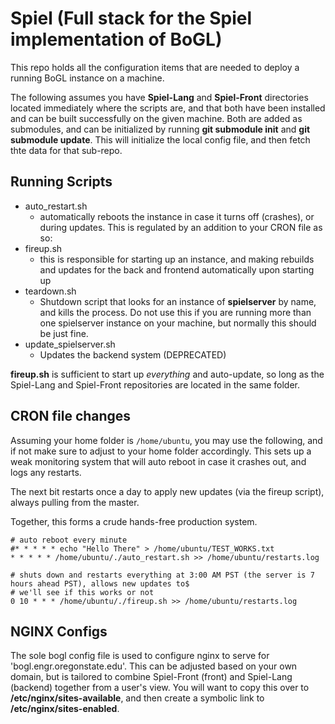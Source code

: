 # Spiel (Full stack for the Spiel implementation of BoGL)
This repo holds all the configuration items that are needed to deploy a running BoGL instance on a machine.

The following assumes you have **Spiel-Lang** and **Spiel-Front** directories located immediately where the scripts are, and that both have been installed and can be built successfully on the given machine. Both are added as submodules, and can be initialized by running **git submodule init** and **git submodule update**. This will initialize the local config file, and then fetch thte data for that sub-repo.

## Running Scripts
- auto_restart.sh
	- automatically reboots the instance in case it turns off (crashes), or during updates. This is regulated by an addition to your CRON file as so:
- fireup.sh
	- this is responsible for starting up an instance, and making rebuilds and updates for the back and frontend automatically upon starting up
- teardown.sh
	- Shutdown script that looks for an instance of **spielserver** by name, and kills the process. Do not use this if you are running more than one spielserver instance on your machine, but normally this should be just fine.
- update_spielserver.sh
	- Updates the backend system (DEPRECATED)

**fireup.sh** is sufficient to start up *everything* and auto-update, so long as the Spiel-Lang and Spiel-Front repositories are located in the same folder.


## CRON file changes
Assuming your home folder is `/home/ubuntu`, you may use the following, and if not make sure to adjust to your home folder accordingly. This sets up a weak monitoring system that will auto reboot in case it crashes out, and logs any restarts.

The next bit restarts once a day to apply new updates (via the fireup script), always pulling from the master.

Together, this forms a crude hands-free production system.
```
# auto reboot every minute
#* * * * * echo "Hello There" > /home/ubuntu/TEST_WORKS.txt
* * * * * /home/ubuntu/./auto_restart.sh >> /home/ubuntu/restarts.log

# shuts down and restarts everything at 3:00 AM PST (the server is 7 hours ahead PST), allows new updates to$
# we'll see if this works or not
0 10 * * * /home/ubuntu/./fireup.sh >> /home/ubuntu/restarts.log
```

## NGINX Configs
The sole bogl config file is used to configure nginx to serve for 'bogl.engr.oregonstate.edu'. This can be adjusted based on your own domain, but is tailored to combine Spiel-Front (front) and Spiel-Lang (backend) together from a user's view. You will want to copy this over to **/etc/nginx/sites-available**, and then create a symbolic link to **/etc/nginx/sites-enabled**.
